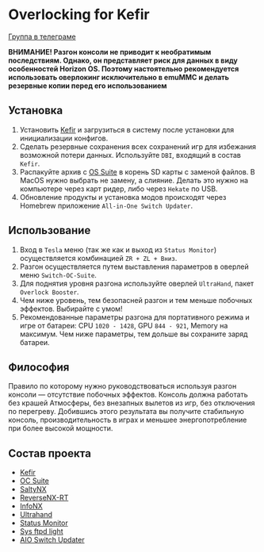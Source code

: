 # Overlocking for Kefir

[Группа в телеграме](https://t.me/kefir_switch/238091)

**ВНИМАНИЕ! Разгон консоли не приводит к необратимым последствиям. Однако, он представляет риск для данных в виду особенностей Horizon OS. Поэтому настоятельно рекомендуется использовать оверлокинг исключительно в emuMMC и делать резервные копии перед его использованием**

## Установка

1. Установить [Kefir](https://codeberg.org/rashevskyv/kefir/releases) и загрузиться в систему после установки для инициализации конфигов.
2. Сделать резервные сохранения всех сохранений игр для избежания возможной потери данных. Используйте `DBI`, входящий в состав `Kefir`.
3. Распакуйте архив с [OS Suite](https://github.com/snupt/Switch-OC-Suite-Bundle/raw/main/OCS.zip) в корень SD карты с заменой файлов. В MacOS нужно выбрать не замену, а слияние. Делать это нужно на компьютере через карт ридер, либо через `Hekate` по USB.
4. Обновление продукты и установка модов происходят через Homebrew приложение `All-in-One Switch Updater`.


## Использование

1. Вход в `Tesla` меню (так же как и выход из `Status Monitor`) осуществляется комбинацией `ZR + ZL + Вниз`.
2. Разгон осуществляется путем выставления параметров в оверлей меню `Switch-OC-Suite`.
3. Для поднятия уровня разгона используйте оверлей `UltraHand`, пакет `Overlock Booster`.
4. Чем ниже уровень, тем безопасней разгон и тем меньше побочных эффектов. Выбирайте с умом!
5. Рекомендованные параметры разгона для портативного режима и игре от батареи: CPU `1020 - 1428`, GPU `844 - 921`, Memory на максимум. Чем ниже параметры, тем дольше вы сохраните заряд батареи.

## Философия

Правило по которому нужно руководствоваться используя разгон консоли — отсутствие побочных эффектов. Консоль должна работать без крашей Атмосферы, без внезапных вылетов из игр, без отключения по перегреву. Добившись этого результата вы получите стабильную консоль,  производительность в играх и меньшее энергопотребление при более высокой мощности.

## Состав проекта

- [Kefir](https://codeberg.org/rashevskyv/kefir/releases)
- [OC Suite](https://github.com/hanai3Bi/Switch-OC-Suite)
- [SaltyNX](https://github.com/masagrator/SaltyNX)
- [ReverseNX-RT](https://github.com/masagrator/ReverseNX-RT)
- [InfoNX](https://github.com/renA21/InfoNX)
- [Ultrahand](https://github.com/ppkantorski/Ultrahand-Overlay)
- [Status Monitor](https://github.com/ppkantorski/Status-Monitor-Overlay)
- [Sys ftpd light](https://github.com/cathery/sys-ftpd)
- [AIO Switch Updater](https://github.com/HamletDuFromage/aio-switch-updater)
